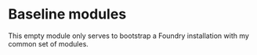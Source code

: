 # Baseline modules

This empty module only serves to bootstrap a Foundry installation with my common set of modules.
